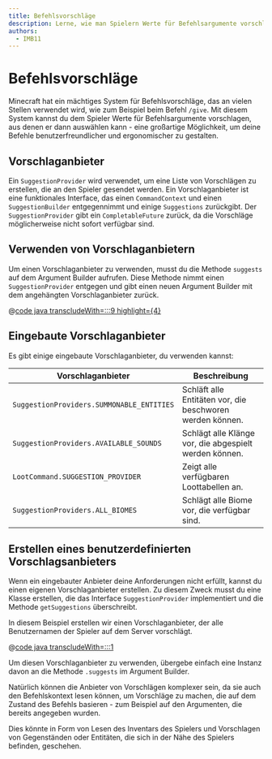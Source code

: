 ```yaml
---
title: Befehlsvorschläge
description: Lerne, wie man Spielern Werte für Befehlsargumente vorschlagen kann.
authors:
  - IMB11
---
```


# Befehlsvorschläge

Minecraft hat ein mächtiges System für Befehlsvorschläge, das an vielen Stellen verwendet wird, wie zum Beispiel beim Befehl `/give`. Mit diesem System kannst du dem Spieler Werte für Befehlsargumente vorschlagen, aus denen er dann auswählen kann - eine großartige Möglichkeit, um deine Befehle benutzerfreundlicher und ergonomischer zu gestalten.

## Vorschlaganbieter

Ein `SuggestionProvider` wird verwendet, um eine Liste von Vorschlägen zu erstellen, die an den Spieler gesendet werden. Ein Vorschlaganbieter ist eine funktionales Interface, das einen `CommandContext` und einen `SuggestionBuilder` entgegennimmt und einige `Suggestions` zurückgibt. Der `SuggestionProvider` gibt ein `CompletableFuture` zurück, da die Vorschläge möglicherweise nicht sofort verfügbar sind.

## Verwenden von Vorschlaganbietern

Um einen Vorschlaganbieter zu verwenden, musst du die Methode `suggests` auf dem Argument Builder aufrufen. Diese Methode nimmt einen `SuggestionProvider` entgegen und gibt einen neuen Argument Builder mit dem angehängten Vorschlaganbieter zurück.

@[code java transcludeWith=:::9 highlight={4}](@/reference/latest/src/main/java/com/example/docs/command/FabricDocsReferenceCommands.java)

## Eingebaute Vorschlaganbieter

Es gibt einige eingebaute Vorschlaganbieter, du verwenden kannst:

| Vorschlaganbieter                         | Beschreibung                                              |
| ----------------------------------------- | --------------------------------------------------------- |
| `SuggestionProviders.SUMMONABLE_ENTITIES` | Schläft alle Entitäten vor, die beschworen werden können. |
| `SuggestionProviders.AVAILABLE_SOUNDS`    | Schlägt alle Klänge vor, die abgespielt werden können.    |
| `LootCommand.SUGGESTION_PROVIDER`         | Zeigt alle verfügbaren Loottabellen an.                   |
| `SuggestionProviders.ALL_BIOMES`          | Schlägt alle Biome vor, die verfügbar sind.               |

## Erstellen eines benutzerdefinierten Vorschlagsanbieters

Wenn ein eingebauter Anbieter deine Anforderungen nicht erfüllt, kannst du einen eigenen Vorschlaganbieter erstellen. Zu diesem Zweck musst du eine Klasse erstellen, die das Interface `SuggestionProvider` implementiert und die Methode `getSuggestions` überschreibt.

In diesem Beispiel erstellen wir einen Vorschlaganbieter, der alle Benutzernamen der Spieler auf dem Server vorschlägt.

@[code java transcludeWith=:::1](@/reference/latest/src/main/java/com/example/docs/command/PlayerSuggestionProvider.java)

Um diesen Vorschlaganbieter zu verwenden, übergebe einfach eine Instanz davon an die Methode `.suggests` im Argument Builder.

Natürlich können die Anbieter von Vorschlägen komplexer sein, da sie auch den Befehlskontext lesen können, um Vorschläge zu machen, die auf dem Zustand des Befehls basieren - zum Beispiel auf den Argumenten, die bereits angegeben wurden.

Dies könnte in Form von Lesen des Inventars des Spielers und Vorschlagen von Gegenständen oder Entitäten, die sich in der Nähe des Spielers befinden, geschehen.
